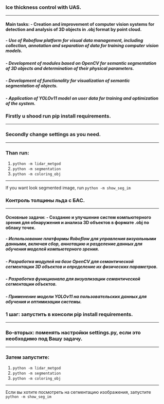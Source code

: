 ### Ice thickness control with UAS.
***
#### Main tasks: - Creation and improvement of computer vision systems for detection and analysis of 3D objects in .obj format by point cloud.
##### - Use of Roboflow platform for visual data management, including collection, annotation and separation of data for training computer vision models.
##### - Development of modules based on OpenCV for semantic segmentation of 3D objects and determination of their physical parameters.
##### - Development of functionality for visualization of semantic segmentation of objects.
##### - Application of YOLOv11 model on user data for training and optimization of the system.

### Firstly u shood run pip install requirements.
***
### Secondly change settings as you need.
***
### Than run:
  1) `python -m lidar_metgod`
  2) `python -m segmentation`
  3) `python -m coloring_obj`
***
If you want look segmented image, run `python -m show_seg_im`

### Контроль толщины льда с БАС.
***
####  Основные задачи: - Создание и улучшение систем компьютерного зрения для обнаружения и анализа 3D объектов в формате .obj по облаку точек.
##### - Использование платформы Roboflow для управления визуальными данными, включая сбор, аннотацию и разделение данных для обучения моделей компьютерного зрения.
##### - Разработка модулей на базе OpenCV для семантической сегментации 3D объектов и определение их физических параметров.
##### - Разработка функционала для визуализации семантической сегментации объектов.
##### - Применение модели YOLOv11 на пользовательских данных для обучения и оптимизации системы.

### 1 шаг: запустить в консоли pip install requirements.
***
### Во-вторых: поменять настройки settings.py, если это необходимо под Вашу задачу.
***
### Затем запустите:
  1) `python -m lidar_metgod`
  2) `python -m segmentation`
  3) `python -m coloring_obj`
***
Если вы хотите посмотреть на сегментацию изображения, запустите `python -m show_seg_im`
